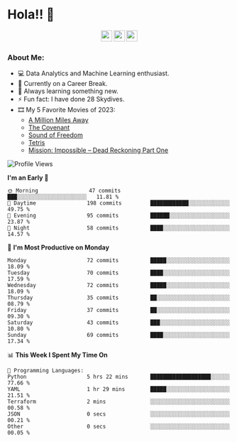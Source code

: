 # Hola!! 👋

<p align="center">
<a href="https://www.linkedin.com/in/salujaamandeep"><img src="https://img.shields.io/badge/linkedin-%230077B5.svg?&style=for-the-badge&logo=linkedin&logoColor=white" height=25></a>
<a href="https://www.twitter.com/salujaamandeep"><img src="https://img.shields.io/badge/twitter-%231DA1F2.svg?&style=for-the-badge&logo=twitter&logoColor=white" height=25></a>
<a href="https://medium.com/@saluja.amandeep"><img src="https://img.shields.io/badge/medium-%2312100E.svg?&style=for-the-badge&logo=medium&logoColor=white" height=25></a></p>

### About Me:

- 💻 Data Analytics and Machine Learning enthusiast.
- 🌱 Currently on a Career Break.
- 📖 Always learning something new.
- ⚡ Fun fact: I have done 28 Skydives.
- 🎞️ My 5 Favorite Movies of 2023:
  - [A Million Miles Away](https://www.imdb.com/title/tt21940010/)
  - [The Covenant](https://www.imdb.com/title/tt4873118/)
  - [Sound of Freedom](https://www.imdb.com/title/tt7599146/)
  - [Tetris](https://www.imdb.com/title/tt12758060/)
  - [Mission: Impossible – Dead Reckoning Part One](https://www.imdb.com/title/tt9603212/)

<!--START_SECTION:waka-->
![Profile Views](http://img.shields.io/badge/Profile%20Views-0-blue)

**I'm an Early 🐤** 

```text
🌞 Morning                47 commits          ███░░░░░░░░░░░░░░░░░░░░░░   11.81 % 
🌆 Daytime                198 commits         ████████████░░░░░░░░░░░░░   49.75 % 
🌃 Evening                95 commits          ██████░░░░░░░░░░░░░░░░░░░   23.87 % 
🌙 Night                  58 commits          ████░░░░░░░░░░░░░░░░░░░░░   14.57 % 
```
📅 **I'm Most Productive on Monday** 

```text
Monday                   72 commits          █████░░░░░░░░░░░░░░░░░░░░   18.09 % 
Tuesday                  70 commits          ████░░░░░░░░░░░░░░░░░░░░░   17.59 % 
Wednesday                72 commits          █████░░░░░░░░░░░░░░░░░░░░   18.09 % 
Thursday                 35 commits          ██░░░░░░░░░░░░░░░░░░░░░░░   08.79 % 
Friday                   37 commits          ██░░░░░░░░░░░░░░░░░░░░░░░   09.30 % 
Saturday                 43 commits          ███░░░░░░░░░░░░░░░░░░░░░░   10.80 % 
Sunday                   69 commits          ████░░░░░░░░░░░░░░░░░░░░░   17.34 % 
```


📊 **This Week I Spent My Time On** 

```text
💬 Programming Languages: 
Python                   5 hrs 22 mins       ███████████████████░░░░░░   77.66 % 
YAML                     1 hr 29 mins        █████░░░░░░░░░░░░░░░░░░░░   21.51 % 
Terraform                2 mins              ░░░░░░░░░░░░░░░░░░░░░░░░░   00.58 % 
JSON                     0 secs              ░░░░░░░░░░░░░░░░░░░░░░░░░   00.21 % 
Other                    0 secs              ░░░░░░░░░░░░░░░░░░░░░░░░░   00.05 % 
```


<!--END_SECTION:waka-->
